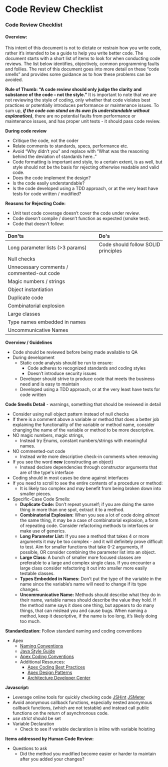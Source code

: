 # Code Review Checklist



### Code Review Checklist

#### Overview:

This intent of this document is not to dictate or restrain how you write code, rather it’s intended to be a guide to help you write better code. The document starts with a short list of items to look for when conducting code reviews. The list below identifies, objectively, common programming faults and follies. The rest of this document goes into more detail on these “code smells” and provides some guidance as to how these problems can be avoided.

**Rule of Thumb: “A code review should only judge the clarity and substance of the code – not the style.”** It is important to note that we are not reviewing the style of coding, only whether that code violates best practices or potentially introduces performance or maintenance issues. To sum up, _**if the code can stand on its own \(is understandable without explanation\)**_, there are no potential faults from performance or maintenance issues, and has proper unit tests - it should pass code review.

**During code review**

* Critique the code, not the coder
* Relate comments to standards, specs, performance etc.
* Avoid “Why didn’t you” and replace with “What was the reasoning behind the deviation of standards here..”
* Code formatting is important and style, to a certain extent, is as well, but style should not be the basis for rejecting otherwise readable and valid code.
* Does the code implement the design?
* Is the code easily understandable?
* Is the code developed using a TDD approach, or at the very least have tests for code written / modified?

**Reasons for Rejecting Code:**

* Unit test code coverage doesn’t cover the code under review.
* Code doesn’t compile / doesn’t function as expected \(smoke test\).
* Code that doesn’t follow:

| Don'ts | Do's |
| :--- | :--- |
| Long parameter lists \(&gt;3 params\) | Code should follow SOLID principles |
| Null checks |  |
| Unnecessary comments / commented-out code |  |
| Magic numbers / strings |  |
| Object instantiation |  |
| Duplicate code |  |
| Combinatorial explosion |  |
| Large classes |  |
| Type names embedded in names |  |
| Uncommunicative Names |  |

**Overview / Guidelines**

* Code should be reviewed before being made available to QA
* During development
  * Static code analysis should be run to ensure:
    * Code adheres to recognized standards and coding styles
    * Doesn’t introduce security issues
  * Developer should strive to produce code that meets the business need and is easy to maintain
  * Developed using a TDD approach, or at the very least have tests for code written

**Code Smells Detail** - warnings, something that should be reviewed in detail

* Consider using null object pattern instead of null checks
* If there is a comment above a variable or method that does a better job explaining the functionality of the variable or method name, consider changing the name of the variable or method to be more descriptive.
* NO magic numbers, magic strings,
  * Instead try Enums, constant numbers/strings with meaningful names.
* NO commented-out code
  * Instead write more descriptive check-in comments when removing 
* If you see the word **new** \(constructing an object\)
  * Instead declare dependencies through constructor arguments that are of the type's interface
* Coding should in most cases be done against interfaces
* If you need to scroll to see the entire contents of a procedure or method:
  * It is likely too complex and may benefit from being broken down into smaller pieces.
* Specific-Case Code Smells:
  * **Duplicate Code:** Don’t repeat yourself; if you are doing the same thing in more than one spot, extract it to a method.
  * **Combinatorial Explosion:** When you see a lot of code doing _almost_ the same thing, it may be a case of combinatorial explosion, a form of repeating code.  Consider refactoring methods to interfaces or make use of generics. 
  * **Long Parameter List:** If you see a method that takes 4 or more arguments it may be too complex - and it will definitely prove difficult to test.  Aim for smaller functions that take 0-2 arguments, if possible, OR consider combining the parameter list into an object.
  * **Large Class:** A bunch of smaller more focused classes are preferable to a large and complex single class.  If you encounter a large class consider refactoring it out into smaller more easily testable classes.
  * **Types Embedded in Names:** Don’t put the type of the variable in the name since the variable’s name will need to change if its type changes.
  * **Uncommunicative Name:** Methods should describe what they do in their name, variable names should describe the value they hold.  If the method name says it does one thing, but appears to do many things, that can mislead you and cause bugs.  When naming a method, keep it descriptive, if the name is too long, it’s likely doing too much.

**Standardization:** Follow standard naming and coding conventions

* Apex 
  * [Naming Conventions](https://developer.salesforce.com/docs/atlas.en-us.apexcode.meta/apexcode/apex_classes_naming_conventions.htm) 
  * [Java Style Guide ](https://google.github.io/styleguide/javaguide.html) 
  * [Apex Coding Conventions](https://gist.github.com/KorbenC/24f04b4d0f4bcf65ce5a)
  * Additional Resources:
    * [Apex Coding Best Practices](https://developer.salesforce.com/index.php?title=Apex_Code_Best_Practices&oldid=26951)
    * [Apex Design Patterns](https://developer.salesforce.com/page/Apex_Design_Patterns)
    * [Architecture Developer Center](https://developer.salesforce.com/developer-centers/architecture/)

**Javascript:**

* Leverage online tools for quickly checking code [JSHint](https://jshint.com/) [JSMeter](https://github.com/wahengchang/js-meter#readme)
* Avoid anonymous callback functions, especially nested anonymous callback functions, \(which are not testable\) and instead call public functions on the return of asynchronous code.
* _use strict_ should be set 
* Variable Declaration
  * Check to see if variable declaration is inline with variable hoisting

**Items addressed by Human Code Review:**

* Questions to ask
  * Did the method you modified become easier or harder to maintain after you added your changes?

